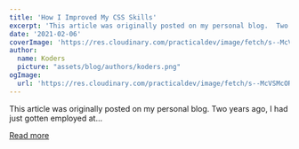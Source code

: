 ```yaml
---
title: 'How I Improved My CSS Skills'
excerpt: 'This article was originally posted on my personal blog.  Two years ago, I had just gotten employed at...'
date: '2021-02-06'
coverImage: 'https://res.cloudinary.com/practicaldev/image/fetch/s--McVSMcOR--/c_imagga_scale,f_auto,fl_progressive,h_420,q_auto,w_1000/https://dev-to-uploads.s3.amazonaws.com/i/mxc4y02ny9fyd0mv7iw7.jpg'
author:
  name: Koders
  picture: "assets/blog/authors/koders.png"
ogImage:
  url: 'https://res.cloudinary.com/practicaldev/image/fetch/s--McVSMcOR--/c_imagga_scale,f_auto,fl_progressive,h_420,q_auto,w_1000/https://dev-to-uploads.s3.amazonaws.com/i/mxc4y02ny9fyd0mv7iw7.jpg'
---
```


This article was originally posted on my personal blog.  Two years ago, I had just gotten employed at...

[Read more](https://dev.to/shahednasser/how-i-improved-my-css-skills-3847)
